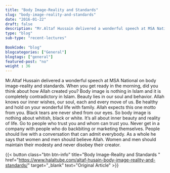 ```yaml
--- 
title: "Body Image-Reality and Standards" 
slug: "body-image-reality-and-standards"
date: "2016-01-22" 
draft: false 
description: "Mr.Altaf Hussain delivered a wonderful speech at MSA National on body image-reality and standards." 
type: "blog"
sub-type: "recent-lectures" 
 
BookCode: "blog"
blogcategories: ["General"]
blogtags: ["general"]
featured-post: "no"
weight : 36 
---  
```

 Mr.Altaf Hussain delivered a wonderful speech at MSA National on body image-reality and standards. When you get ready in the morning, did you think about how Allah created you? Body image is nothing in Islam and it is completely contradictory in Islam. Beauty lies in our soul and behavior. Allah knows our inner wishes, our soul, each and every move of us. Be healthy and hold on your wonderful life with family. Allah expects this one motto from you. Black tears are never shed from our eyes. So body image is nothing about whitish, black or white. It’s all about inner beauty and reality of life. Go to people who trust you and whom can trust you. Never get in a company with people who do backbiting or marketing themselves. People should live with a conversation that can admit everybody. As a whole he says that women and men should believe Allah. Women and men should maintain their modesty and never disobey their creator.

{{< button class="btn btn-info" title="Body Image-Reality and Standards " href="https://www.halaltube.com/altaf-husain-body-image-reality-and-standards/" target="_blank" text="Original Article" >}}